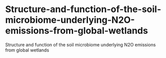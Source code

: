 # Structure-and-function-of-the-soil-microbiome-underlying-N2O-emissions-from-global-wetlands
Structure and function of the soil microbiome underlying N2O emissions from global wetlands
